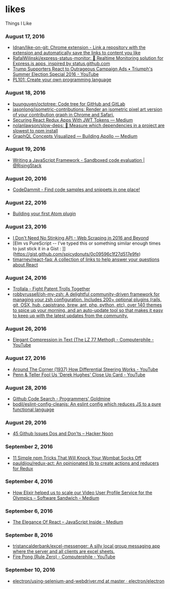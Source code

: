 # likes
Things I Like

### August 17, 2016
- [Idnan/like-on-git: Chrome extension - Link a repository with the extension and automatically save the links to content you like](https://github.com/Idnan/like-on-git) 
- [RafalWilinski/express-status-monitor: 🚀 Realtime Monitoring solution for Express.js apps, inspired by status.github.com](https://github.com/RafalWilinski/express-status-monitor) 
- [Trump Supporters React to Outrageous Campaign Ads • Triumph's Summer Election Special 2016 - YouTube](https://www.youtube.com/watch?v=6MubunsD-7g) 
- [PL101: Create your own programming language](http://nathansuniversity.com/pegs.html) 

### August 18, 2016
- [buunguyen/octotree: Code tree for GitHub and GitLab](https://github.com/buunguyen/octotree) 
- [jasonlong/isometric-contributions: Render an isometric pixel art version of your contribution graph in Chrome and Safari.](https://github.com/jasonlong/isometric-contributions) 
- [Securing React Redux Apps With JWT Tokens — Medium](https://medium.com/@rajaraodv/securing-react-redux-apps-with-jwt-tokens-fcfe81356ea0#.c0ausyxc9) 
- [nolanlawson/slow-deps: 🐌 Measure which dependencies in a project are slowest to npm install](https://github.com/nolanlawson/slow-deps) 
- [GraphQL Concepts Visualized — Building Apollo — Medium](https://medium.com/apollo-stack/the-concepts-of-graphql-bc68bd819be3#.phloml2ui) 

### August 19, 2016
- [Writing a JavaScript Framework - Sandboxed code evaluation | @RisingStack](https://blog.risingstack.com/writing-a-javascript-framework-sandboxed-code-evaluation/?utm_campaign=Revue%20newsletter&utm_medium=Newsletter&utm_source=revue) 

### August 20, 2016
- [CodeDammit - Find code samples and snippets in one place!](http://codedammit.co/#/) 

### August 22, 2016
- [Building your first Atom plugin](https://github.com/blog/2231-building-your-first-atom-plugin) 

### August 23, 2016
- [I Don't Need No Stinking API - Web Scraping in 2016 and Beyond](https://franciskim.co/2016/08/24/dont-need-no-stinking-api-web-scraping-2016-beyond/) 
- [Elm vs PureScript -- I've typed this or something similar enough times to just stick it in a Gist : ]](https://gist.github.com/spicydonuts/0c09596c1f27d517e9fe) 
- [timarney/react-faq: A collection of links to help answer your questions about React](https://github.com/timarney/react-faq) 

### August 24, 2016
- [Trollala - Fight Patent Trolls Together](http://trollala.com/) 
- [robbyrussell/oh-my-zsh: A delightful community-driven framework for managing your zsh configuration. Includes 200+ optional plugins (rails, git, OSX, hub, capistrano, brew, ant, php, python, etc), over 140 themes to spice up your morning, and an auto-update tool so that makes it easy to keep up with the latest updates from the community.](https://github.com/robbyrussell/oh-my-zsh) 

### August 26, 2016
- [Elegant Compression in Text (The LZ 77 Method) - Computerphile - YouTube](https://www.youtube.com/watch?v=goOa3DGezUA) 

### August 27, 2016
- [Around The Corner (1937) How Differential Steering Works - YouTube](https://www.youtube.com/watch?v=yYAw79386WI) 
- [Penn & Teller Fool Us 'Derek Hughes' Close Up Card - YouTube](https://www.youtube.com/watch?v=222d-WP-HpY) 

### August 28, 2016
- [Github Code Search - Programmers' Goldmine](http://jakubdziworski.github.io/tools/2016/08/26/github-code-advances-search-programmers-goldmine.html) 
- [bodil/eslint-config-cleanjs: An eslint config which reduces JS to a pure functional language](https://github.com/bodil/eslint-config-cleanjs) 

### August 29, 2016
- [45 Github Issues Dos and Don’ts – Hacker Noon](https://hackernoon.com/45-github-issues-dos-and-donts-dfec9ab4b612#.rs3npuz87) 

### September 2, 2016
- [11 Simple npm Tricks That Will Knock Your Wombat Socks Off](https://nodesource.com/blog/eleven-npm-tricks-that-will-knock-your-wombat-socks-off/) 
- [pauldijou/redux-act: An opinionated lib to create actions and reducers for Redux](https://github.com/pauldijou/redux-act) 

### September 4, 2016
- [How Elixir helped us to scale our Video User Profile Service for the Olympics – Software Sandwich – Medium](https://medium.com/software-sandwich/how-elixir-helped-us-to-scale-our-video-user-profile-service-for-the-olympics-dd7fbba1ad4e#.kdjbrm4dh) 

### September 6, 2016
- [The Elegance Of React – JavaScript Inside – Medium](https://medium.com/javascript-inside/the-elegance-of-react-ebc21a2dcd19#.s5os3lhp1) 

### September 8, 2016
- [tristancalderbank/excel-messenger: A silly local group messaging app where the server and all clients are excel sheets.](https://github.com/tristancalderbank/excel-messenger) 
- [Fire Pong (Rule Zero) - Computerphile - YouTube](https://www.youtube.com/watch?v=T6EBe_5LxO8) 

### September 10, 2016
- [electron/using-selenium-and-webdriver.md at master · electron/electron](https://github.com/electron/electron/blob/master/docs/tutorial/using-selenium-and-webdriver.md) 
